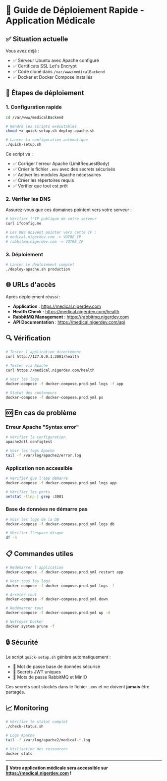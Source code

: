 # 🚀 Guide de Déploiement Rapide - Application Médicale

## ✅ Situation actuelle

Vous avez déjà :
- ✅ Serveur Ubuntu avec Apache configuré
- ✅ Certificats SSL Let's Encrypt
- ✅ Code cloné dans `/var/www/medicalBackend`
- ✅ Docker et Docker Compose installés

## 🔧 Étapes de déploiement

### 1. Configuration rapide

```bash
cd /var/www/medicalBackend

# Rendre les scripts exécutables
chmod +x quick-setup.sh deploy-apache.sh

# Lancer la configuration automatique
./quick-setup.sh
```

Ce script va :
- ✅ Corriger l'erreur Apache (LimitRequestBody)
- ✅ Créer le fichier `.env` avec des secrets sécurisés
- ✅ Activer les modules Apache nécessaires
- ✅ Créer les répertoires requis
- ✅ Vérifier que tout est prêt

### 2. Vérifier les DNS

Assurez-vous que ces domaines pointent vers votre serveur :

```bash
# Vérifier l'IP publique de votre serveur
curl ifconfig.me

# Les DNS doivent pointer vers cette IP :
# medical.nigerdev.com -> VOTRE_IP
# rabbitmq.nigerdev.com -> VOTRE_IP
```

### 3. Déploiement

```bash
# Lancer le déploiement complet
./deploy-apache.sh production
```

## 🌐 URLs d'accès

Après déploiement réussi :

- **Application** : https://medical.nigerdev.com
- **Health Check** : https://medical.nigerdev.com/health
- **RabbitMQ Management** : https://rabbitmq.nigerdev.com
- **API Documentation** : https://medical.nigerdev.com/api

## 🔍 Vérification

```bash
# Tester l'application directement
curl http://127.0.0.1:3001/health

# Tester via Apache
curl https://medical.nigerdev.com/health

# Voir les logs
docker-compose -f docker-compose.prod.yml logs -f app

# Statut des conteneurs
docker-compose -f docker-compose.prod.yml ps
```

## 🆘 En cas de problème

### Erreur Apache "Syntax error"
```bash
# Vérifier la configuration
apache2ctl configtest

# Voir les logs Apache
tail -f /var/log/apache2/error.log
```

### Application non accessible
```bash
# Vérifier que l'app démarre
docker-compose -f docker-compose.prod.yml logs app

# Vérifier les ports
netstat -tlnp | grep :3001
```

### Base de données ne démarre pas
```bash
# Voir les logs de la DB
docker-compose -f docker-compose.prod.yml logs db

# Vérifier l'espace disque
df -h
```

## 📋 Commandes utiles

```bash
# Redémarrer l'application
docker-compose -f docker-compose.prod.yml restart app

# Voir tous les logs
docker-compose -f docker-compose.prod.yml logs -f

# Arrêter tout
docker-compose -f docker-compose.prod.yml down

# Redémarrer tout
docker-compose -f docker-compose.prod.yml up -d

# Nettoyer Docker
docker system prune -f
```

## 🔒 Sécurité

Le script `quick-setup.sh` génère automatiquement :
- 🔐 Mot de passe base de données sécurisé
- 🔐 Secrets JWT uniques
- 🔐 Mots de passe RabbitMQ et MinIO

Ces secrets sont stockés dans le fichier `.env` et ne doivent **jamais** être partagés.

## 📈 Monitoring

```bash
# Vérifier le statut complet
./check-status.sh

# Logs Apache
tail -f /var/log/apache2/medical-*.log

# Utilisation des ressources
docker stats
```

---

**🎉 Votre application médicale sera accessible sur https://medical.nigerdev.com !** 